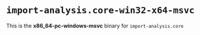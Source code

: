 # `import-analysis.core-win32-x64-msvc`

This is the **x86_64-pc-windows-msvc** binary for `import-analysis.core`
